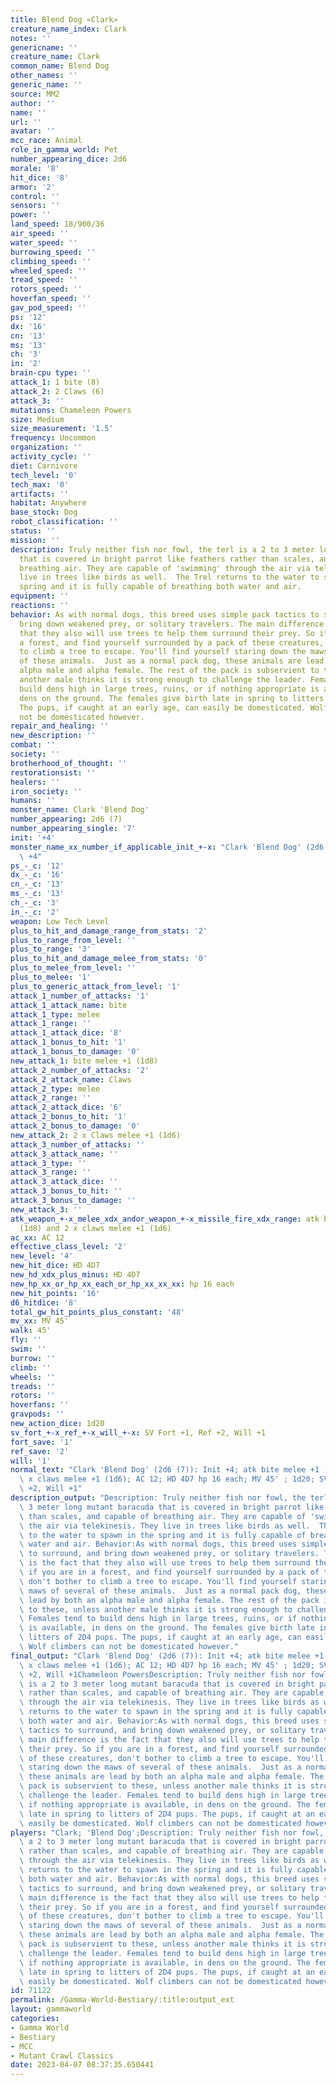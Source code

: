 ```yaml
---
title: Blend Dog «Clark»
creature_name_index: Clark
notes: ''
genericname: ''
creature_name: Clark
common_name: Blend Dog
other_names: ''
generic_name: ''
source: MM2
author: ''
name: ''
url: ''
avatar: ''
mcc_race: Animal
role_in_gamma_world: Pet
number_appearing_dice: 2d6
morale: '8'
hit_dice: '8'
armor: '2'
control: ''
sensors: ''
power: ''
land_speed: 18/900/36
air_speed: ''
water_speed: ''
burrowing_speed: ''
climbing_speed: ''
wheeled_speed: ''
tread_speed: ''
rotors_speed: ''
hoverfan_speed: ''
gav_pod_speed: ''
ps: '12'
dx: '16'
cn: '13'
ms: '13'
ch: '3'
in: '2'
brain-cpu type: ''
attack_1: 1 bite (8)
attack_2: 2 Claws (6)
attack_3: ''
mutations: Chameleon Powers
size: Medium
size_measurement: '1.5'
frequency: Uncommon
organization: ''
activity_cycle: ''
diet: Carnivore
tech_level: '0'
tech_max: '0'
artifacts: ''
habitat: Anywhere
base_stock: Dog
robot_classification: ''
status: ''
mission: ''
description: Truly neither fish nor fowl, the terl is a 2 to 3 meter long mutant baracuda
  that is covered in bright parrot like feathers rather than scales, and capable of
  breathing air. They are capable of 'swimming' through the air via telekinesis. They
  live in trees like birds as well.  The Trel returns to the water to spawn in the
  spring and it is fully capable of breathing both water and air.
equipment: ''
reactions: ''
behavior: As with normal dogs, this breed uses simple pack tactics to surround, and
  bring down weakened prey, or solitary travelers. The main difference is the fact
  that they also will use trees to help them surround their prey. So if you are in
  a forest, and find yourself surrounded by a pack of these creatures, don't bother
  to climb a tree to escape. You'll find yourself staring down the maws of several
  of these animals.  Just as a normal pack dog, these animals are lead by both an
  alpha male and alpha female. The rest of the pack is subservient to these, unless
  another male thinks it is strong enough to challenge the leader. Females tend to
  build dens high in large trees, ruins, or if nothing appropriate is available, in
  dens on the ground. The females give birth late in spring to litters of 2D4 pups.
  The pups, if caught at an early age, can easily be domesticated. Wolf climbers can
  not be domesticated however.
repair_and_healing: ''
new_description: ''
combat: ''
society: ''
brotherhood_of_thought: ''
restorationsist: ''
healers: ''
iron_society: ''
humans: ''
monster_name: Clark 'Blend Dog'
number_appearing: 2d6 (7)
number_appearing_single: '7'
init: '+4'
monster_name_xx_number_if_applicable_init_+-x: "Clark 'Blend Dog' (2d6 (7)): Init\
  \ +4"
ps_-_c: '12'
dx_-_c: '16'
cn_-_c: '13'
ms_-_c: '13'
ch_-_c: '3'
in_-_c: '2'
weapon: Low Tech Level
plus_to_hit_and_damage_range_from_stats: '2'
plus_to_range_from_level: ''
plus_to_range: '3'
plus_to_hit_and_damage_melee_from_stats: '0'
plus_to_melee_from_level: ''
plus_to_melee: '1'
plus_to_generic_attack_from_level: '1'
attack_1_number_of_attacks: '1'
attack_1_attack_name: bite
attack_1_type: melee
attack_1_range: ''
attack_1_attack_dice: '8'
attack_1_bonus_to_hit: '1'
attack_1_bonus_to_damage: '0'
new_attack_1: bite melee +1 (1d8)
attack_2_number_of_attacks: '2'
attack_2_attack_name: Claws
attack_2_type: melee
attack_2_range: ''
attack_2_attack_dice: '6'
attack_2_bonus_to_hit: '1'
attack_2_bonus_to_damage: '0'
new_attack_2: 2 x Claws melee +1 (1d6)
attack_3_number_of_attacks: ''
attack_3_attack_name: ''
attack_3_type: ''
attack_3_range: ''
attack_3_attack_dice: ''
attack_3_bonus_to_hit: ''
attack_3_bonus_to_damage: ''
new_attack_3: ''
atk_weapon_+-x_melee_xdx_andor_weapon_+-x_missile_fire_xdx_range: atk bite melee +1
  (1d8) and 2 x claws melee +1 (1d6)
ac_xx: AC 12
effective_class_level: '2'
new_level: '4'
new_hit_dice: HD 4D7
new_hd_xdx_plus_minus: HD 4D7
new_hp_xx_or_hp_xx_each_or_hp_xx_xx_xx: hp 16 each
new_hit_points: '16'
d6_hitdice: '8'
total_gw_hit_points_plus_constant: '48'
mv_xx: MV 45'
walk: 45'
fly: ''
swim: ''
burrow: ''
climb: ''
wheels: ''
treads: ''
rotors: ''
hoverfans: ''
gravpods: ''
new_action_dice: 1d20
sv_fort_+-x_ref_+-x_will_+-x: SV Fort +1, Ref +2, Will +1
fort_save: '1'
ref_save: '2'
will: '1'
normal_text: "Clark 'Blend Dog' (2d6 (7)): Init +4; atk bite melee +1 (1d8) and 2\
  \ x claws melee +1 (1d6); AC 12; HD 4D7 hp 16 each; MV 45' ; 1d20; SV Fort +1, Ref\
  \ +2, Will +1"
description_output: "Description: Truly neither fish nor fowl, the terl is a 2 to\
  \ 3 meter long mutant baracuda that is covered in bright parrot like feathers rather\
  \ than scales, and capable of breathing air. They are capable of 'swimming' through\
  \ the air via telekinesis. They live in trees like birds as well.  The Trel returns\
  \ to the water to spawn in the spring and it is fully capable of breathing both\
  \ water and air. Behavior:As with normal dogs, this breed uses simple pack tactics\
  \ to surround, and bring down weakened prey, or solitary travelers. The main difference\
  \ is the fact that they also will use trees to help them surround their prey. So\
  \ if you are in a forest, and find yourself surrounded by a pack of these creatures,\
  \ don't bother to climb a tree to escape. You'll find yourself staring down the\
  \ maws of several of these animals.  Just as a normal pack dog, these animals are\
  \ lead by both an alpha male and alpha female. The rest of the pack is subservient\
  \ to these, unless another male thinks it is strong enough to challenge the leader.\
  \ Females tend to build dens high in large trees, ruins, or if nothing appropriate\
  \ is available, in dens on the ground. The females give birth late in spring to\
  \ litters of 2D4 pups. The pups, if caught at an early age, can easily be domesticated.\
  \ Wolf climbers can not be domesticated however."
final_output: "Clark 'Blend Dog' (2d6 (7)): Init +4; atk bite melee +1 (1d8) and 2\
  \ x claws melee +1 (1d6); AC 12; HD 4D7 hp 16 each; MV 45' ; 1d20; SV Fort +1, Ref\
  \ +2, Will +1Chameleon PowersDescription: Truly neither fish nor fowl, the terl\
  \ is a 2 to 3 meter long mutant baracuda that is covered in bright parrot like feathers\
  \ rather than scales, and capable of breathing air. They are capable of 'swimming'\
  \ through the air via telekinesis. They live in trees like birds as well.  The Trel\
  \ returns to the water to spawn in the spring and it is fully capable of breathing\
  \ both water and air. Behavior:As with normal dogs, this breed uses simple pack\
  \ tactics to surround, and bring down weakened prey, or solitary travelers. The\
  \ main difference is the fact that they also will use trees to help them surround\
  \ their prey. So if you are in a forest, and find yourself surrounded by a pack\
  \ of these creatures, don't bother to climb a tree to escape. You'll find yourself\
  \ staring down the maws of several of these animals.  Just as a normal pack dog,\
  \ these animals are lead by both an alpha male and alpha female. The rest of the\
  \ pack is subservient to these, unless another male thinks it is strong enough to\
  \ challenge the leader. Females tend to build dens high in large trees, ruins, or\
  \ if nothing appropriate is available, in dens on the ground. The females give birth\
  \ late in spring to litters of 2D4 pups. The pups, if caught at an early age, can\
  \ easily be domesticated. Wolf climbers can not be domesticated however."
players: "Clark; 'Blend Dog';Description: Truly neither fish nor fowl, the terl is\
  \ a 2 to 3 meter long mutant baracuda that is covered in bright parrot like feathers\
  \ rather than scales, and capable of breathing air. They are capable of 'swimming'\
  \ through the air via telekinesis. They live in trees like birds as well.  The Trel\
  \ returns to the water to spawn in the spring and it is fully capable of breathing\
  \ both water and air. Behavior:As with normal dogs, this breed uses simple pack\
  \ tactics to surround, and bring down weakened prey, or solitary travelers. The\
  \ main difference is the fact that they also will use trees to help them surround\
  \ their prey. So if you are in a forest, and find yourself surrounded by a pack\
  \ of these creatures, don't bother to climb a tree to escape. You'll find yourself\
  \ staring down the maws of several of these animals.  Just as a normal pack dog,\
  \ these animals are lead by both an alpha male and alpha female. The rest of the\
  \ pack is subservient to these, unless another male thinks it is strong enough to\
  \ challenge the leader. Females tend to build dens high in large trees, ruins, or\
  \ if nothing appropriate is available, in dens on the ground. The females give birth\
  \ late in spring to litters of 2D4 pups. The pups, if caught at an early age, can\
  \ easily be domesticated. Wolf climbers can not be domesticated however.|"
id: 71122
permalink: /Gamma-World-Bestiary/:title:output_ext
layout: gammaworld
categories:
- Gamma World
- Bestiary
- MCC
- Mutant Crawl Classics
date: 2023-04-07 08:37:35.650441
---
```

